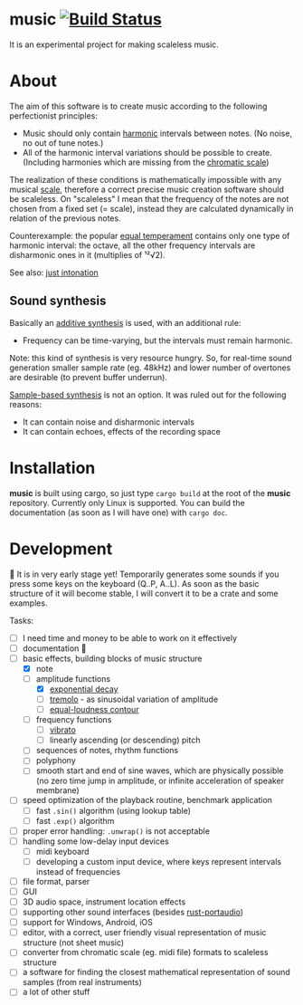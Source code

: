 music [![Build Status](https://travis-ci.org/tiborgats/music.svg?branch=master)](https://travis-ci.org/tiborgats/music)
=====
It is an experimental project for making scaleless music.

# About
The aim of this software is to create music according to the following perfectionist principles:
* Music should only contain [harmonic](https://en.wikipedia.org/wiki/Harmony) intervals between notes. (No noise, no out of tune notes.)
* All of the harmonic interval variations should be possible to create. (Including harmonies which are missing from the [chromatic scale](https://en.wikipedia.org/wiki/Chromatic_scale))

The realization of these conditions is mathematically impossible with any musical [scale](https://en.wikipedia.org/wiki/Scale_(music)), therefore a correct precise music creation software should be scaleless. On "scaleless" I mean that the frequency of the notes are not chosen from a fixed set (= scale), instead they are calculated dynamically in relation of the previous notes.

Counterexample: the popular [equal temperament](https://en.wikipedia.org/wiki/Equal_temperament) contains only one type of harmonic interval: the octave, all the other frequency intervals are disharmonic ones in it (multiplies of ¹²√2).

See also: [just intonation](https://en.wikipedia.org/wiki/Just_intonation)

## Sound synthesis
Basically an [additive synthesis](https://en.wikipedia.org/wiki/Additive_synthesis) is used, with an additional rule:
* Frequency can be time-varying, but the intervals must remain harmonic.

Note: this kind of synthesis is very resource hungry. So, for real-time sound generation smaller sample rate (eg. 48kHz) and lower number of overtones are desirable (to prevent buffer underrun).

[Sample-based synthesis](https://en.wikipedia.org/wiki/Sample-based_synthesis) is not an option. It was ruled out for the following reasons:
* It can contain noise and disharmonic intervals
* It can contain echoes, effects of the recording space

# Installation
**music** is built using cargo, so just type `cargo build` at the root of the **music** repository. Currently only Linux is supported.
You can build the documentation (as soon as I will have one) with `cargo doc`.

# Development
:construction: It is in very early stage yet! Temporarily generates some sounds if you press some keys on the keyboard (Q..P, A..L).
As soon as the basic structure of it will become stable, I will convert it to be a crate and some examples.

Tasks:
- [ ] I need time and money to be able to work on it effectively
- [ ] documentation :book:
- [ ] basic effects, building blocks of music structure
	- [x] note
	- [ ] amplitude functions
		- [x] [exponential decay](https://en.wikipedia.org/wiki/Exponential_decay)
		- [ ] [tremolo](https://en.wikipedia.org/wiki/Tremolo) - as sinusoidal variation of amplitude
		- [ ] [equal-loudness contour](https://en.wikipedia.org/wiki/Equal-loudness_contour)
	- [ ] frequency functions
		- [ ] [vibrato](https://en.wikipedia.org/wiki/Vibrato)
		- [ ] linearly ascending (or descending) pitch
	- [ ] sequences of notes, rhythm functions
	- [ ] polyphony
	- [ ] smooth start and end of sine waves, which are physically possible (no zero time jump in amplitude, or infinite acceleration of speaker membrane)
- [ ] speed optimization of the playback routine, benchmark application
	- [ ] fast `.sin()` algorithm (using lookup table)
	- [ ] fast `.exp()` algorithm
- [ ] proper error handling: `.unwrap()` is not acceptable
- [ ] handling some low-delay input devices
	- [ ] midi keyboard
	- [ ] developing a custom input device, where keys represent intervals instead of frequencies
- [ ] file format, parser
- [ ] GUI
- [ ] 3D audio space, instrument location effects
- [ ] supporting other sound interfaces (besides [rust-portaudio](https://github.com/RustAudio/rust-portaudio))
- [ ] support for Windows, Android, iOS
- [ ] editor, with a correct, user friendly visual representation of music structure (not sheet music)
- [ ] converter from chromatic scale (eg. midi file) formats to scaleless structure
- [ ] a software for finding the closest mathematical representation of sound samples (from real instruments)
- [ ] a lot of other stuff
